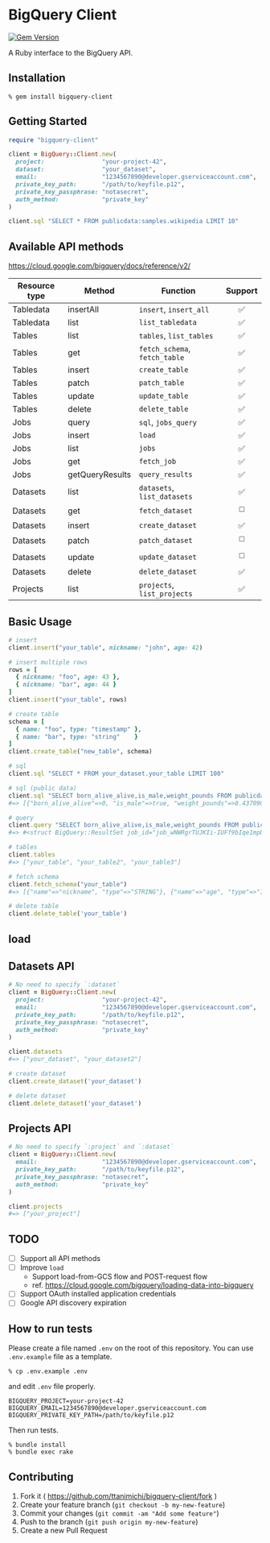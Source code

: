 # BigQuery Client

[![Gem Version](https://badge.fury.io/rb/bigquery-client.svg)](http://badge.fury.io/rb/bigquery-client)

A Ruby interface to the BigQuery API.

## Installation

```
% gem install bigquery-client
```

## Getting Started

```ruby
require "bigquery-client"

client = BigQuery::Client.new(
  project:                "your-project-42",
  dataset:                "your_dataset",
  email:                  "1234567890@developer.gserviceaccount.com",
  private_key_path:       "/path/to/keyfile.p12",
  private_key_passphrase: "notasecret",
  auth_method:            "private_key"
)

client.sql "SELECT * FROM publicdata:samples.wikipedia LIMIT 10"
```

## Available API methods

https://cloud.google.com/bigquery/docs/reference/v2/

| Resource type | Method          | Function                      | Support               |
|---------------|-----------------|-------------------------------|:---------------------:|
| Tabledata     | insertAll       | `insert`, `insert_all`        | :white_check_mark:    |
| Tabledata     | list            | `list_tabledata`              | :white_check_mark:    |
| Tables        | list            | `tables`, `list_tables`       | :white_check_mark:    |
| Tables        | get             | `fetch_schema`, `fetch_table` | :white_check_mark:    |
| Tables        | insert          | `create_table`                | :white_check_mark:    |
| Tables        | patch           | `patch_table`                 | :white_check_mark:    |
| Tables        | update          | `update_table`                | :white_check_mark:    |
| Tables        | delete          | `delete_table`                | :white_check_mark:    |
| Jobs          | query           | `sql`, `jobs_query`           | :white_check_mark:    |
| Jobs          | insert          | `load`                        | :white_check_mark:    |
| Jobs          | list            | `jobs`                        | :white_check_mark:    |
| Jobs          | get             | `fetch_job`                   | :white_check_mark:    |
| Jobs          | getQueryResults | `query_results`               | :white_check_mark:    |
| Datasets      | list            | `datasets`, `list_datasets`   | :white_check_mark:    |
| Datasets      | get             | `fetch_dataset`               | :white_medium_square: |
| Datasets      | insert          | `create_dataset`              | :white_check_mark:    |
| Datasets      | patch           | `patch_dataset`               | :white_medium_square: |
| Datasets      | update          | `update_dataset`              | :white_medium_square: |
| Datasets      | delete          | `delete_dataset`              | :white_check_mark:    |
| Projects      | list            | `projects`, `list_projects`   | :white_check_mark:    |

## Basic Usage

```ruby
# insert
client.insert("your_table", nickname: "john", age: 42)

# insert multiple rows
rows = [
  { nickname: "foo", age: 43 },
  { nickname: "bar", age: 44 }
]
client.insert("your_table", rows)

# create table
schema = [
  { name: "foo", type: "timestamp" },
  { name: "bar", type: "string"    }
]
client.create_table("new_table", schema)

# sql
client.sql "SELECT * FROM your_dataset.your_table LIMIT 100"

# sql (public data)
client.sql "SELECT born_alive_alive,is_male,weight_pounds FROM publicdata:samples.natality LIMIT 3"
#=> [{"born_alive_alive"=>0, "is_male"=>true, "weight_pounds"=>8.437090766739999}, {"born_alive_alive"=>2, "is_male"=>true, "weight_pounds"=>6.8122838958}, {"born_alive_alive"=>4, "is_male"=>false, "weight_pounds"=>6.9996768185}]

# query
client.query "SELECT born_alive_alive,is_male,weight_pounds FROM publicdata:samples.natality LIMIT 3"
#=> #<struct BigQuery::ResultSet job_id="job_wNWRgrTUJKIi-IUFf9bIqe1mpU8", column_names=["born_alive_alive", "is_male", "weight_pounds"], column_types=["INTEGER", "BOOLEAN", "FLOAT"], records=[["0", "true", "8.437090766739999"], ["2", "true", "6.8122838958"], ["4", "false", "6.9996768185"]]>

# tables
client.tables
#=> ["your_table", "your_table2", "your_table3"]

# fetch schema
client.fetch_schema("your_table")
#=> [{"name"=>"nickname", "type"=>"STRING"}, {"name"=>"age", "type"=>"INTEGER"}]

# delete table
client.delete_table('your_table')
```

## load

## Datasets API

```ruby
# No need to specify `:dataset`
client = BigQuery::Client.new(
  project:                "your-project-42",
  email:                  "1234567890@developer.gserviceaccount.com",
  private_key_path:       "/path/to/keyfile.p12",
  private_key_passphrase: "notasecret",
  auth_method:            "private_key"
)

client.datasets
#=> ["your_dataset", "your_dataset2"]

# create dataset
client.create_dataset('your_dataset')

# delete dataset
client.delete_dataset('your_dataset')
```

## Projects API

```ruby
# No need to specify `:project` and `:dataset`
client = BigQuery::Client.new(
  email:                  "1234567890@developer.gserviceaccount.com",
  private_key_path:       "/path/to/keyfile.p12",
  private_key_passphrase: "notasecret",
  auth_method:            "private_key"
)

client.projects
#=> ["your_project"]
```

## TODO

- [ ] Support all API methods
- [ ] Improve `load`
  - Support load-from-GCS flow and POST-request flow
  - ref. https://cloud.google.com/bigquery/loading-data-into-bigquery
- [ ] Support OAuth installed application credentials
- [ ] Google API discovery expiration

## How to run tests

Please create a file named `.env` on the root of this repository. You can use `.env.example` file as a template.

```
% cp .env.example .env
```

and edit `.env` file properly.

```
BIGQUERY_PROJECT=your-project-42
BIGQUERY_EMAIL=1234567890@developer.gserviceaccount.com
BIGQUERY_PRIVATE_KEY_PATH=/path/to/keyfile.p12
```

Then run tests.

```
% bundle install
% bundle exec rake
```

## Contributing

1. Fork it ( https://github.com/ttanimichi/bigquery-client/fork )
2. Create your feature branch (`git checkout -b my-new-feature`)
3. Commit your changes (`git commit -am "Add some feature"`)
4. Push to the branch (`git push origin my-new-feature`)
5. Create a new Pull Request
